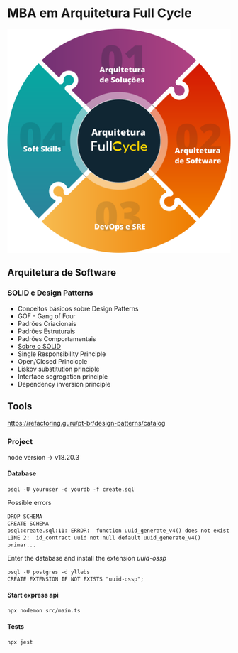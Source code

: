 # MBA em Arquitetura Full Cycle
<p align="center">
<img src="https://github.com/sibelly/mba_fullcycle_design_patterns/blob/master/.github/fullcycle.svg?raw=true" alt="drawing" style="width:600px;"/>
</p>

## Arquitetura de Software

### SOLID e Design Patterns

- Conceitos básicos sobre Design Patterns
- GOF - Gang of Four
- Padrões Criacionais
- Padrões Estruturais
- Padrões Comportamentais
- [Sobre o SOLID](https://github.com/sibelly/mba_fullcycle_design_patterns/blob/master/solid.md)
- Single Responsibility Principle
- Open/Closed Princicple
- Liskov substitution principle
- Interface segregation principle
- Dependency inversion principle

## Tools

https://refactoring.guru/pt-br/design-patterns/catalog


### Project

node version -> v18.20.3

#### Database
```
psql -U youruser -d yourdb -f create.sql
```
Possible errors
```
DROP SCHEMA
CREATE SCHEMA
psql:create.sql:11: ERROR:  function uuid_generate_v4() does not exist
LINE 2:  id_contract uuid not null default uuid_generate_v4() primar...
```

Enter the database and install the extension *uuid-ossp*
```
psql -U postgres -d yllebs
CREATE EXTENSION IF NOT EXISTS "uuid-ossp";
```

#### Start express api
```
npx nodemon src/main.ts
```

#### Tests
```
npx jest
```